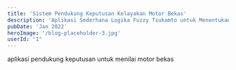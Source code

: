 ```yaml
---
title: 'Sistem Pendukung Keputusan Kelayakan Motor Bekas'
description: 'Aplikasi Sederhana Logika Fuzzy Tsukamto untuk Menentukan Kelayakan Motor Bekas yang dibangun dengan PHP Native dan Pendekatan Machine Learning'
pubDate: 'Jan 2022'
heroImage: '/blog-placeholder-3.jpg'
userId: "1"
---
```


aplikasi pendukung keputusan untuk menilai motor bekas
